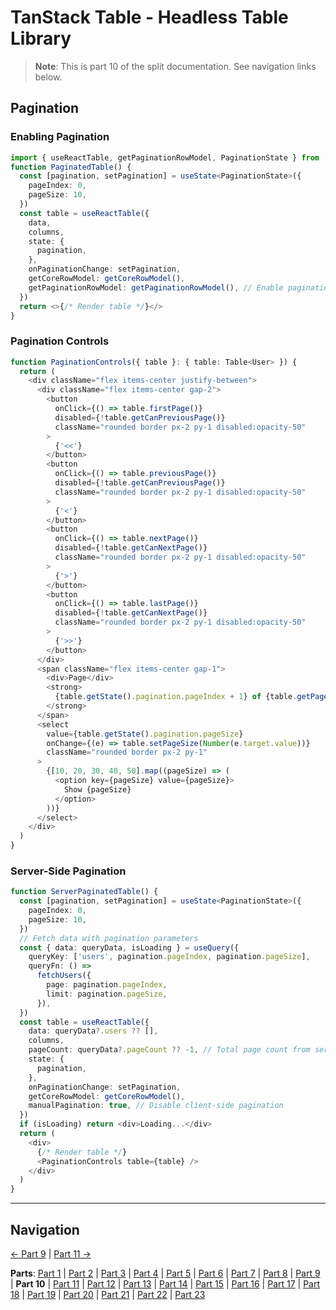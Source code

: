 # TanStack Table - Headless Table Library

> **Note**: This is part 10 of the split documentation. See navigation links below.

## Pagination

### Enabling Pagination

```typescript
import { useReactTable, getPaginationRowModel, PaginationState } from '@tanstack/react-table'
function PaginatedTable() {
  const [pagination, setPagination] = useState<PaginationState>({
    pageIndex: 0,
    pageSize: 10,
  })
  const table = useReactTable({
    data,
    columns,
    state: {
      pagination,
    },
    onPaginationChange: setPagination,
    getCoreRowModel: getCoreRowModel(),
    getPaginationRowModel: getPaginationRowModel(), // Enable pagination
  })
  return <>{/* Render table */}</>
}
```

### Pagination Controls

```typescript
function PaginationControls({ table }: { table: Table<User> }) {
  return (
    <div className="flex items-center justify-between">
      <div className="flex items-center gap-2">
        <button
          onClick={() => table.firstPage()}
          disabled={!table.getCanPreviousPage()}
          className="rounded border px-2 py-1 disabled:opacity-50"
        >
          {'<<'}
        </button>
        <button
          onClick={() => table.previousPage()}
          disabled={!table.getCanPreviousPage()}
          className="rounded border px-2 py-1 disabled:opacity-50"
        >
          {'<'}
        </button>
        <button
          onClick={() => table.nextPage()}
          disabled={!table.getCanNextPage()}
          className="rounded border px-2 py-1 disabled:opacity-50"
        >
          {'>'}
        </button>
        <button
          onClick={() => table.lastPage()}
          disabled={!table.getCanNextPage()}
          className="rounded border px-2 py-1 disabled:opacity-50"
        >
          {'>>'}
        </button>
      </div>
      <span className="flex items-center gap-1">
        <div>Page</div>
        <strong>
          {table.getState().pagination.pageIndex + 1} of {table.getPageCount()}
        </strong>
      </span>
      <select
        value={table.getState().pagination.pageSize}
        onChange={(e) => table.setPageSize(Number(e.target.value))}
        className="rounded border px-2 py-1"
      >
        {[10, 20, 30, 40, 50].map((pageSize) => (
          <option key={pageSize} value={pageSize}>
            Show {pageSize}
          </option>
        ))}
      </select>
    </div>
  )
}
```

### Server-Side Pagination

```typescript
function ServerPaginatedTable() {
  const [pagination, setPagination] = useState<PaginationState>({
    pageIndex: 0,
    pageSize: 10,
  })
  // Fetch data with pagination parameters
  const { data: queryData, isLoading } = useQuery({
    queryKey: ['users', pagination.pageIndex, pagination.pageSize],
    queryFn: () =>
      fetchUsers({
        page: pagination.pageIndex,
        limit: pagination.pageSize,
      }),
  })
  const table = useReactTable({
    data: queryData?.users ?? [],
    columns,
    pageCount: queryData?.pageCount ?? -1, // Total page count from server
    state: {
      pagination,
    },
    onPaginationChange: setPagination,
    getCoreRowModel: getCoreRowModel(),
    manualPagination: true, // Disable client-side pagination
  })
  if (isLoading) return <div>Loading...</div>
  return (
    <div>
      {/* Render table */}
      <PaginationControls table={table} />
    </div>
  )
}
```

---

## Navigation

[← Part 9](./09-filtering.md) | [Part 11 →](./11-row-selection.md)

**Parts**: [Part 1](./01-start.md) | [Part 2](./02-overview.md) | [Part 3](./03-why-tanstack-table-for-omnera.md) | [Part 4](./04-core-concepts.md) | [Part 5](./05-installation.md) | [Part 6](./06-basic-table-setup.md) | [Part 7](./07-column-definitions.md) | [Part 8](./08-sorting.md) | [Part 9](./09-filtering.md) | **Part 10** | [Part 11](./11-row-selection.md) | [Part 12](./12-column-visibility.md) | [Part 13](./13-integration-with-tanstack-query.md) | [Part 14](./14-integration-with-effectts.md) | [Part 15](./15-styling-with-tailwind-css.md) | [Part 16](./16-reusable-data-table-component-shadcnui-pattern.md) | [Part 17](./17-performance-optimization.md) | [Part 18](./18-testing.md) | [Part 19](./19-best-practices.md) | [Part 20](./20-common-pitfalls.md) | [Part 21](./21-when-to-use-tanstack-table.md) | [Part 22](./22-full-stack-integration-with-layered-architecture.md) | [Part 23](./23-references.md)

